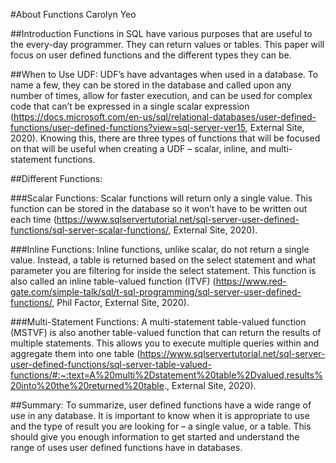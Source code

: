 #About Functions
Carolyn Yeo

##Introduction
Functions in SQL have various purposes that are useful to the every-day programmer. 
They can return values or tables. This paper will focus on user defined functions and the different types they can be.

##When to Use UDF:
UDF’s have advantages when used in a database. To name a few, they can be stored in the database and called upon any number of times, allow for faster execution, and can be used for complex code that can’t be expressed in a single scalar expression (https://docs.microsoft.com/en-us/sql/relational-databases/user-defined-functions/user-defined-functions?view=sql-server-ver15, External Site, 2020). Knowing this, there are three types of functions that will be focused on that will be useful when creating a UDF – scalar, inline, and multi-statement functions.

##Different Functions:

###Scalar Functions:
Scalar functions will return only a single value. This function can be stored in the database so it won’t have to be written out each time (https://www.sqlservertutorial.net/sql-server-user-defined-functions/sql-server-scalar-functions/, External Site, 2020). 

###Inline Functions:
Inline functions, unlike scalar, do not return a single value. Instead, a table is returned based on the select statement and what parameter you are filtering for inside the select statement. This function is also called an inline table-valued function (ITVF) (https://www.red-gate.com/simple-talk/sql/t-sql-programming/sql-server-user-defined-functions/, Phil Factor, External Site, 2020).

###Multi-Statement Functions:
A multi-statement table-valued function (MSTVF) is also another table-valued function that can return the results of multiple statements. This allows you to execute multiple queries within and aggregate them into one table (https://www.sqlservertutorial.net/sql-server-user-defined-functions/sql-server-table-valued-functions/#:~:text=A%20multi%2Dstatement%20table%2Dvalued,results%20into%20the%20returned%20table., External Site, 2020).

##Summary:
To summarize, user defined functions have a wide range of use in any database. It is important to know when it is appropriate to use and the type of result you are looking for – a single value, or a table. This should give you enough information to get started and understand the range of uses user defined functions have in databases.
